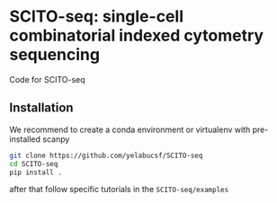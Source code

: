 # SCITO-seq: single-cell combinatorial indexed cytometry sequencing

Code for SCITO-seq

## Installation  
We recommend to create a conda environment or virtualenv with pre-installed scanpy
```bash
git clone https://github.com/yelabucsf/SCITO-seq
cd SCITO-seq
pip install .
```

after that follow specific tutorials in the `SCITO-seq/examples`